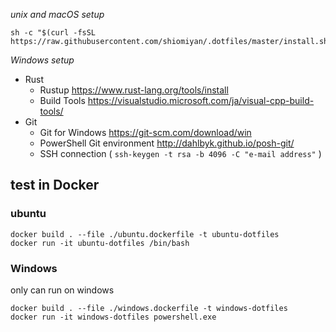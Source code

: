 _unix and macOS setup_

```shell
sh -c "$(curl -fsSL https://raw.githubusercontent.com/shiomiyan/.dotfiles/master/install.sh)"
```

_Windows setup_
- Rust
  - Rustup https://www.rust-lang.org/tools/install
  - Build Tools https://visualstudio.microsoft.com/ja/visual-cpp-build-tools/
- Git
  - Git for Windows https://git-scm.com/download/win
  - PowerShell Git environment http://dahlbyk.github.io/posh-git/
  - SSH connection ( `ssh-keygen -t rsa -b 4096 -C "e-mail address"` )

## test in Docker

### ubuntu

```
docker build . --file ./ubuntu.dockerfile -t ubuntu-dotfiles
docker run -it ubuntu-dotfiles /bin/bash
```

### Windows

only can run on windows

```
docker build . --file ./windows.dockerfile -t windows-dotfiles
docker run -it windows-dotfiles powershell.exe
```
